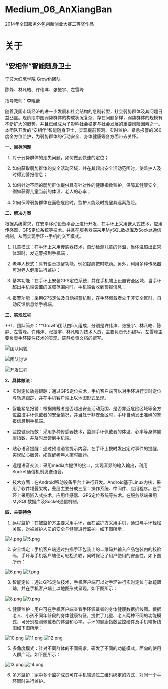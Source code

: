 # Medium_06_AnXiangBan
2014年全国服务外包创新创业大赛二等奖作品

# 关于
## “安相伴”智能随身卫士

宁波大红鹰学院   Growth团队

陈静、林凡皓、许伟沣、张振宇、左雪峰

指导教师：李晓蕾

随着我国市场经济的进一步发展和社会结构的急剧转型，社会弱势群体及其问题日益凸显。现阶段中国弱势群体的构成状况复杂、存在问题多样，弱势群体的规模有不断扩大的趋势，并且已经成为了影响社会稳定与社会发展的重要风险因素之一。本团队开发的“安相伴”智能随身卫士，实现提前预测、实时监护、紧急报警的360度全方位监护，为弱势群体的行动安全、身体健康等各方面带去关怀。

**一、目标问题**

1) 对于弱势群体的走失问题，如何做到快速的定位；

2) 如何获取弱势群体的安全活动区域，并在其超出安全活动范围时，使监护人及时得到警报信息；

3) 如何针对不同的弱势群体提供具有针对性的健康指数监护，保障其健康安全，例如获得儿童当前的体温、老人的心率；

4) 如何保障弱势群体在面临危险时，监护人能及时提醒其远离危险。

**二、解决方案**

根据系统需求，在安卓移动设备平台上进行开发，在手环上采用嵌入式技术，应用传感器、GPS定位系统等技术。并且在服务器端采用MySQL数据库及Socket通信机制，从而实现手环--手机的交互模式。

1) 儿童模式：在手环上采用传感器技术，自动检测儿童的体温，当体温超出正常体温时，发送警报到手机端；

2) 老年人模式：具有语音提醒功能，例如提醒按时吃药。另外，利用多种传感器可对老人健康进行监护；

3) 基本功能：在手环上安装GPS定位系统，并在手机端上设置安全区域，当手环超出手机端设置的区域范围内时，手机端会收到警报信息；

4) 报警功能：采用GPS定位及自动报警机制，在手环佩戴者处于非安全区时，自动反馈信息给手机端。

**三、实现过程**

**1、团队简介：**Growth团队由5人组成，分别是许伟沣、张振宇、林凡皓、陈静、左雪峰。许伟沣、张振宇、林凡皓为技术人员，主要负责代码编写，左雪峰主要负责手环硬件技术的实现，陈静负责文档的撰写。

![团队风貌](./images/1.png)

![团队讨论](./images/2.png)

![开发过程](./images/3.png)

**2、具体做法：**

* 实时定位轨迹跟踪：通过GPS定位技术，手机客户端可以对手环进行实时定位与轨迹跟踪，并在手机客户端上以地图形式呈现。

* 智能紧急报警：根据佩戴者是否超出安全活动范围、是否靠近危险区域等全方位监控手环佩戴者的安全情况，并当处于非安全区时，手环自动发出准确的警报信息到手机端。

* 监控健康指数：采用多种传感器技术，监测手环佩戴者的体温、心率等身体健康指数，并及时反馈到手机端。

* 贴心语音提醒：通过预设语言提示内容，在手环上按时发出定时事件的提醒，实现贴心服务。如提醒老年人按时服药。

* 远程语音交流：采用media库提供的接口，实现音频的输入输出，利用 Socket通信机制发送语音。

* 技术方面：在Android移动设备平台上进行开发。Android基于Linux内核，采用了软件堆叠架构，叠层主要分成三层：操作系统、中间件、应用程序。在手环上采用嵌入式技术，应用传感器、GPS定位系统等技术。在服务器端采用MySQL数据库及Socket通信机制。

**四、主要特色**

1) 远程监护：在被监护方主要采用手环，而在监护方采用手机，通过与手环轻松关联，对被监护人员的安全与健康进行监护。如下图所示：

![4.png](./images/4.png)
![5.png](./images/5.png)

2) 安全绑定：手机客户端通过扫描手环包装上的二维码并输入产品包装内的校验码，手环与手机客户端便可轻松关联，同时保证了用户使用的安全性。如下图所示：

![6.png](./images/6.png)
![7.png](./images/7.png)

3) 智能定位：通过GPS定位技术，手机客户端可以对手环进行实时定位与轨迹跟踪，并在手机客户端上以地图形式呈现。如下图所示：

![8.png](./images/8.png)
![9.png](./images/9.png)

4) 健康监护：用户可在手机客户端查看手环佩戴者的身体健康数据折线图。根据老人、小孩不同年龄段的身体健康特征，提供了儿童、老人两种不同的功能模式，可分别检测佩戴者的体温和心率。手环的健康指数监控硬件及手机端折线图如下图所示：

![10.png](./images/10.png)
![11.png](./images/11.png)
![12.png](./images/12.png)

5) 多角度模式：针对不同群体的不同需求，研发了不同的功能模式，面向的使用人群广泛。如下图所示：

![13.png](./images/13.png)
![14.png](./images/14.png)

6) 多方监护：家中多个监护成员可在手机端通过二维码绑定的方式，对同一个手环同时进行监护。

